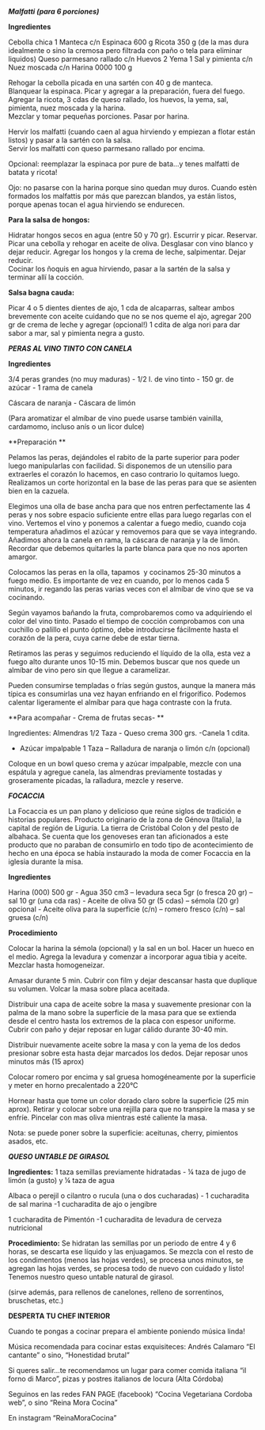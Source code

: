 ***Malfatti (para 6 porciones)***

**Ingredientes**

Cebolla chica 1 Manteca c/n Espinaca 600 g Ricota 350 g (de la mas dura
idealmente o sino la cremosa pero filtrada con paño o tela para eliminar
liquidos) Queso parmesano rallado c/n Huevos 2 Yema 1 Sal y pimienta c/n
Nuez moscada c/n Harina 0000 100 g

Rehogar la cebolla picada en una sartén con 40 g de manteca.\
Blanquear la espinaca. Picar y agregar a la preparación, fuera del
fuego.\
Agregar la ricota, 3 cdas de queso rallado, los huevos, la yema, sal,
pimienta, nuez moscada y la harina.\
Mezclar y tomar pequeñas porciones. Pasar por harina.

Hervir los malfatti (cuando caen al agua hirviendo y empiezan a flotar
están listos) y pasar a la sartén con la salsa.\
Servir los malfatti con queso parmesano rallado por encima.

Opcional: reemplazar la espinaca por pure de bata…y tenes malfatti de
batata y ricota!

Ojo: no pasarse con la harina porque sino quedan muy duros. Cuando estèn
formados los malfattis por más que parezcan blandos, ya están listos,
porque apenas tocan el agua hirviendo se endurecen.

**Para la salsa de hongos:**

Hidratar hongos secos en agua (entre 50 y 70 gr). Escurrir y picar.
Reservar. Picar una cebolla y rehogar en aceite de oliva. Desglasar con
vino blanco y dejar reducir. Agregar los hongos y la crema de leche,
salpimentar. Dejar reducir.\
Cocinar los ñoquis en agua hirviendo, pasar a la sartén de la salsa y
terminar allí la cocción.

**Salsa bagna cauda:**

Picar 4 o 5 dientes dientes de ajo, 1 cda de alcaparras, saltear ambos
brevemente con aceite cuidando que no se nos queme el ajo, agregar 200
gr de crema de leche y agregar (opcional!) 1 cdita de alga nori para dar
sabor a mar, sal y pimienta negra a gusto.

***PERAS AL VINO TINTO CON CANELA***

**Ingredientes**

3/4 peras grandes (no muy maduras) - 1/2 l. de vino tinto - 150 gr. de
azúcar - 1 rama de canela

Cáscara de naranja - Cáscara de limón

(Para aromatizar el almíbar de vino puede usarse también vainilla,
cardamomo, incluso anís o un licor dulce)

**Preparación **

Pelamos las peras, dejándoles el rabito de la parte superior para poder
luego manipularlas con facilidad. Si disponemos de un utensilio para
extraerles el corazón lo hacemos, en caso contrario lo quitamos luego.
Realizamos un corte horizontal en la base de las peras para que se
asienten bien en la cazuela.

Elegimos una olla de base ancha para que nos entren perfectamente las 4
peras y nos sobre espacio suficiente entre ellas para luego regarlas con
el vino. Vertemos el vino y ponemos a calentar a fuego medio, cuando
coja temperatura añadimos el azúcar y removemos para que se vaya
integrando. Añadimos ahora la canela en rama, la cáscara de naranja y la
de limón. Recordar que debemos quitarles la parte blanca para que no nos
aporten amargor.

Colocamos las peras en la olla, tapamos  y cocinamos 25-30 minutos a
fuego medio. Es importante de vez en cuando, por lo menos cada 5
minutos, ir regando las peras varias veces con el almíbar de vino que se
va cocinando.

Según vayamos bañando la fruta, comprobaremos como va adquiriendo el
color del vino tinto. Pasado el tiempo de cocción comprobamos con una
cuchillo o palillo el punto óptimo, debe introducirse fácilmente hasta
el corazón de la pera, cuya carne debe de estar tierna.

Retiramos las peras y seguimos reduciendo el líquido de la olla, esta
vez a fuego alto durante unos 10-15 min. Debemos buscar que nos quede un
almíbar de vino pero sin que llegue a caramelizar.

Pueden consumirse templadas o frías según gustos, aunque la manera más
típica es consumirlas una vez hayan enfriando en el frigorífico. Podemos
calentar ligeramente el almíbar para que haga contraste con la fruta.

**Para acompañar - Crema de frutas secas- **

Ingredientes: Almendras 1/2 Taza - Queso crema 300 grs. -Canela 1 cdita.
- Azúcar impalpable 1 Taza – Ralladura de naranja o limón c/n (opcional)

Coloque en un bowl queso crema y azúcar impalpable, mezcle con una
espátula y agregue canela, las almendras previamente tostadas y
groseramente picadas, la ralladura, mezcle y reserve.

***FOCACCIA***

La Focaccia es un pan plano y delicioso que reúne siglos de tradición e
historias populares. Producto originario de la zona de Génova (Italia),
la capital de región de Liguria. La tierra de Cristóbal Colon y del
pesto de albahaca. Se cuenta que los genoveses eran tan aficionados a
este producto que no paraban de consumirlo en todo tipo de
acontecimiento de hecho en una época se había instaurado la moda de
comer Focaccia en la iglesia durante la misa.

**Ingredientes**

Harina (000) 500 gr - Agua 350 cm3 – levadura seca 5gr (o fresca 20 gr)
– sal 10 gr (una cda ras) - Aceite de oliva 50 gr (5 cdas) – sémola (20
gr) opcional - Aceite oliva para la superficie (c/n) – romero fresco
(c/n) – sal gruesa (c/n)

**Procedimiento**

Colocar la harina la sémola (opcional) y la sal en un bol. Hacer un
hueco en el medio. Agrega la levadura y comenzar a incorporar agua tibia
y aceite. Mezclar hasta homogeneizar.

Amasar durante 5 min. Cubrir con film y dejar descansar hasta que
duplique su volumen. Volcar la masa sobre placa aceitada.

Distribuir una capa de aceite sobre la masa y suavemente presionar con
la palma de la mano sobre la superficie de la masa para que se extienda
desde el centro hasta los extremos de la placa con espesor uniforme.
Cubrir con paño y dejar reposar en lugar cálido durante 30-40 min.

Distribuir nuevamente aceite sobre la masa y con la yema de los dedos
presionar sobre esta hasta dejar marcados los dedos. Dejar reposar unos
minutos más (15 aprox)

Colocar romero por encima y sal gruesa homogéneamente por la superficie
y meter en horno precalentado a 220°C

Hornear hasta que tome un color dorado claro sobre la superficie (25 min
aprox). Retirar y colocar sobre una rejilla para que no transpire la
masa y se enfríe. Pincelar con mas oliva mientras esté caliente la masa.

Nota: se puede poner sobre la superficie: aceitunas, cherry, pimientos
asados, etc.

***QUESO UNTABLE DE GIRASOL***

**Ingredientes:** 1 taza semillas previamente hidratadas - ¼ taza de
jugo de limón (a gusto) y ¼ taza de agua

Albaca o perejil o cilantro o rucula (una o dos cucharadas) - 1
cucharadita de sal marina -1 cucharadita de ajo o jengibre

1 cucharadita de Pimentón -1 cucharadita de levadura de cerveza
nutricional

**Procedimiento:** Se hidratan las semillas por un periodo de entre 4 y
6 horas, se descarta ese líquido y las enjuagamos. Se mezcla con el
resto de los condimentos (menos las hojas verdes), se procesa unos
minutos, se agregan las hojas verdes, se procesa todo de nuevo con
cuidado y listo! Tenemos nuestro queso untable natural de girasol.

(sirve además, para rellenos de canelones, relleno de sorrentinos,
bruschetas, etc.)

**DESPERTA TU CHEF INTERIOR**

Cuando te pongas a cocinar prepara el ambiente poniendo música linda!

Música recomendada para cocinar estas exquisiteces: Andrés Calamaro “El
cantante” o sino, “Honestidad brutal”

Si queres salir…te recomendamos un lugar para comer comida italiana “il
forno di Marco”, pizas y postres italianos de locura (Alta Córdoba)

Seguinos en las redes FAN PAGE (facebook) “Cocina Vegetariana Cordoba
web”, o sino “Reina Mora Cocina”

En instagram “ReinaMoraCocina”
